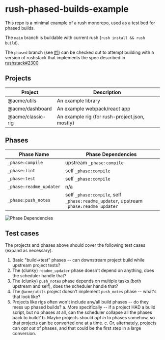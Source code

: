 # rush-phased-builds-example

This repo is a minimal example of a rush monorepo, used as a test bed for phased builds.

The `main` branch is buildable with current rush (`rush install && rush build`).

The `phased` branch (see [#1](https://github.com/elliot-nelson/rush-phased-builds-example/pull/1)) can be checked out to attempt building with a version of rushstack that implements the spec described in [rushstack#2300](https://github.com/microsoft/rushstack/issues/2300).

## Projects

Project           | Description
----------------  | -----------
@acme/utils       | An example library
@acme/dashboard   | An example webpack/react app
@acme/classic-rig | An example rig (for rush-project.json, mostly)

## Phases

Phase Name              | Phase Dependencies
----------------------- | ------------------
`_phase:compile`        | upstream `_phase:compile`
`_phase:lint`           | self `_phase:compile`
`_phase:test`           | self `_phase:compile`
`_phase:readme_updater` | n/a
`_phase:push_notes`     | self `_phase:compile`, self `_phase:readme_updater`, upstream `_phase:readme_updater`

![Phase Dependencies](http://www.plantuml.com/plantuml/proxy?src=https://raw.githubusercontent.com/elliot-nelson/rush-phased-builds-example/main/phases.uml&cache=no)

## Test cases

The projects and phases above should cover the following test cases (expand as necessary).

1. Basic "build->test" phases -- can downstream project build while upstream project tests?
2. The (clunky) `readme_updater` phase doesn't depend on anything, does the scheduler handle that?
3. The (clunky) `push_notes` phase depends on multiple tasks (both upstream and self), does the scheduler handle that?
4. The `@acme/utils` project doesn't implement `push_notes` phase -- what's that look like?
5. Projects like rigs often won't include any/all build phases -- do they mess up phased builds?
  a. More specifically -- if a project HAD a build script, but no phases at all, can the scheduler collapse all the phases back to build?
  b. Maybe projects should _opt in_ to phases somehow, so that projects can be converted one at a time.
  c. Or, alternately, projects can _opt out_ of phases, and that could be the first step in a large conversion.
